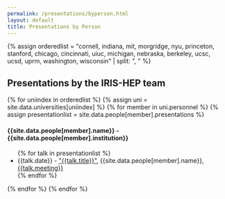 ```yaml
---
permalink: /presentations/byperson.html
layout: default
title: Presentations by Person
---
```


{% assign orderedlist = "cornell, indiana, mit, morgridge, nyu, princeton, stanford, chicago, cincinnati, uiuc, michigan, nebraska, berkeley, ucsc, ucsd, uprm, washington, wisconsin" | split: ", " %}

<h2>Presentations by the IRIS-HEP team</h2>


{% for uniindex in orderedlist %}
{% assign uni = site.data.universities[uniindex] %}
  {% for member in uni.personnel %}
     {% assign presentationlist = site.data.people[member].presentations %}
<h4>{{site.data.people[member].name}} - {{site.data.people[member].institution}}</h4>
<ul>
     {% for talk in presentationlist %}
         <li> {{talk.date}} - <a href="{{talk.url}}">"{{talk.title}}"</a>, {{site.data.people[member].name}}, <a href="{{talk.meetingurl}}">{{talk.meeting}}</a></li>
     {% endfor %}
</ul>
  {% endfor %}
{% endfor %}


